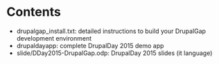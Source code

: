 Contents
=================

* drupalgap_install.txt: detailed instructions to build your DrupalGap development environment
* drupaldayapp: complete DrupalDay 2015 demo app
* slide/DDay2015-DrupalGap.odp: DrupalDay 2015 slides (it language)
